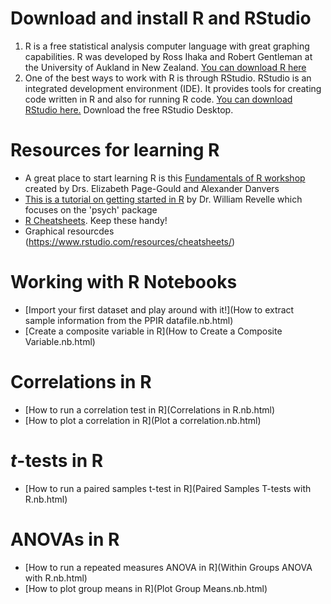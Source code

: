 # Download and install R and RStudio

1. R is a free statistical analysis computer language with great graphing capabilities. R was developed by Ross Ihaka and Robert Gentleman at the University of Aukland in New Zealand. [You can download R here](https://www.r-project.org)
2. One of the best ways to work with R is through RStudio. RStudio is an integrated development environment (IDE). It provides tools for creating code written in R and also for running R code. [You can download RStudio here.](https://www.rstudio.com/products/rstudio/download/) Download the free RStudio Desktop.

# Resources for learning R

* A great place to start learning R is this [Fundamentals of R workshop](https://osf.io/a2x7j/) created by Drs. Elizabeth Page-Gould and Alexander Danvers
* [This is a tutorial on getting started in R](http://personality-project.org/r/psych/HowTo/getting_started.pdf) by Dr. William Revelle which focuses on the 'psych' package
* [R Cheatsheets](https://www.rstudio.com/resources/cheatsheets/). Keep these handy!
* Graphical resourcdes (https://www.rstudio.com/resources/cheatsheets/)

# Working with R Notebooks

* [Import your first dataset and play around with it!](How to extract sample information from the PPIR datafile.nb.html)
* [Create a composite variable in R](How to Create a Composite Variable.nb.html)


# Correlations in R

* [How to run a correlation test in R](Correlations in R.nb.html)
* [How to plot a correlation in R](Plot a correlation.nb.html)

# *t*-tests in R

* [How to run a paired samples t-test in R](Paired Samples T-tests with R.nb.html)

# ANOVAs in R

* [How to run a repeated measures ANOVA in R](Within Groups ANOVA with R.nb.html)
* [How to plot group means in R](Plot Group Means.nb.html)
